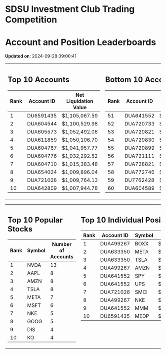 # SDSU Investment Club Trading Competition 
 # Account and Position Leaderboards

**Updated on**: 2024-09-28 09:00:41

<table><tr><td valign="top">

## Top 10 Accounts
| Rank | Account ID | Net Liquidation Value |
|------|------------|-----------------------|
| 1 | DU6591435 | $1,105,067.59 |
| 2 | DUA604544 | $1,100,529.98 |
| 3 | DUA605573 | $1,052,492.06 |
| 4 | DUA611859 | $1,050,106.70 |
| 5 | DUA604767 | $1,041,957.77 |
| 6 | DUA604776 | $1,032,292.52 |
| 7 | DUA604710 | $1,015,383.48 |
| 8 | DUA654024 | $1,009,896.04 |
| 9 | DUA721028 | $1,009,764.13 |
| 10 | DUA642809 | $1,007,944.78 |

</td><td valign="top">

## Bottom 10 Accounts
| Rank | Account ID | Net Liquidation Value |
|------|------------|-----------------------|
| 51 | DUA641552 | $1,001,196.82 |
| 52 | DUA720733 | $1,000,833.56 |
| 53 | DUA720821 | $1,000,833.56 |
| 54 | DUA720830 | $1,000,833.56 |
| 55 | DUA720899 | $1,000,833.56 |
| 56 | DUA721111 | $1,000,833.56 |
| 57 | DUA728821 | $1,000,476.32 |
| 58 | DUA772746 | $1,000,238.16 |
| 59 | DU7762428 | $990,323.53 |
| 60 | DUA604589 | $979,675.99 |

</td></tr></table>

<table><tr><td valign="top">

## Top 10 Popular Stocks
| Rank | Symbol | Number of Accounts |
|------|--------|--------------------|
| 1 | NVDA | 13 |
| 2 | AAPL | 8 |
| 3 | AMZN | 8 |
| 4 | TSLA | 8 |
| 5 | META | 7 |
| 6 | MSFT | 6 |
| 7 | NKE | 5 |
| 8 | GOOG | 5 |
| 9 | DIS | 4 |
| 10 | KO | 4 |

</td><td valign="top">

## Top 10 Individual Positions
| Rank | Account ID | Symbol | Cost | Total Value |
|------|------------|--------|-----------|-------------|
| 1 | DUA499267 | BOXX | $544,575.26 | $544,575.26 |
| 2 | DUA633350 | META | $167,179.02 | $167,179.02 |
| 3 | DUA633350 | TSLA | $151,497.03 | $151,497.03 |
| 4 | DUA499267 | AMZN | $117,253.78 | $117,253.78 |
| 5 | DUA641552 | SPY | $99,969.76 | $99,969.76 |
| 6 | DUA641552 | UPS | $99,902.30 | $99,902.30 |
| 7 | DUA721028 | SMCI | $99,703.93 | $99,703.93 |
| 8 | DUA499267 | NKE | $99,106.06 | $99,106.06 |
| 9 | DUA641552 | MMM | $97,699.54 | $97,699.54 |
| 10 | DU6591435 | MEDP | $95,831.10 | $95,831.10 |

</td></tr></table>
